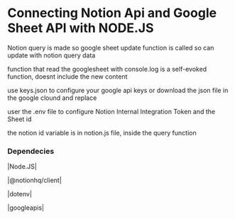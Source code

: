 <h1>Connecting Notion Api and Google Sheet API with NODE.JS</h1>
<p>Notion query is made so google sheet update function is called so can update with notion query data
<p>function that read the googlesheet with console.log is a self-evoked function, doesnt include the new content</p>
<p>use keys.json to configure your google api keys or download the json file in the google clound and replace</p>
<p>user the .env file to configure Notion Internal Integration Token and the Sheet id</p>
<p>the notion id variable is in notion.js file, inside the query function</p>
<h3>Dependecies</h3>
<p>|Node.JS|</p>
<p>|@notionhq/client|</p>
<p>|dotenv|</p>
<p>|googleapis|</p>
